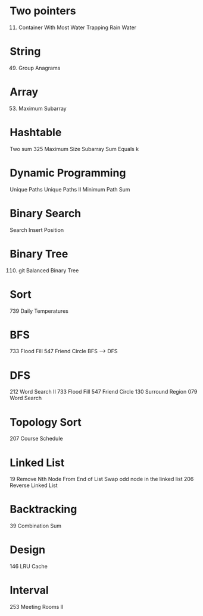 # Two pointers
 11. Container With Most Water
 Trapping Rain Water

# String
 49. Group Anagrams

# Array
 53. Maximum Subarray

# Hashtable
 Two sum
 325 Maximum Size Subarray Sum Equals k

# Dynamic Programming
 Unique Paths
 Unique Paths II
 Minimum Path Sum

# Binary Search
 Search Insert Position

# Binary Tree
 110. git Balanced Binary Tree

# Sort
 739 Daily Temperatures

# BFS
 733 Flood Fill
 547 Friend Circle
 BFS --> DFS

 # DFS
 212 Word Search II
 733 Flood Fill
 547 Friend Circle
 130 Surround Region
 079 Word Search

# Topology Sort
 207 Course Schedule

# Linked List
 19 Remove Nth Node From End of List
 Swap odd node in the linked list
 206 Reverse Linked List

# Backtracking
 39 Combination Sum

# Design
 146 LRU Cache

# Interval
 253 Meeting Rooms II
